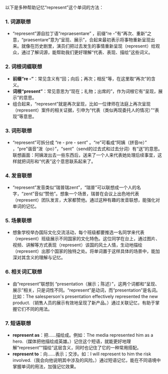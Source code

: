 以下是多种帮助记忆“represent”这个单词的方法：

### 1. 词源联想
 - “represent”源自拉丁语“repraesentare” ，前缀“re -”有“再次、重新”之意，“praesentare”意为“呈现、展示”，合起来最初表示将事物重新呈现出来。就像在历史剧里，演员们把过去发生的事情重新呈现（represent）给观众，通过了解词源，能帮助我们更好理解“代表、表现、描绘”这些词义。

### 2. 词根词缀联想
 - **前缀“re -”**：常见含义有“回；向后；再次；相反”等，在这里取“再次”的含义。 
 - **词根“present”**：常见意思为“现在；礼物；出席的”，作为词根它有“呈现，展示”的意思。
 - 组合起来，“represent”就是再次呈现，比如一位律师在法庭上再次呈现（represent）案件的相关证据，引申为“代表（类似再现委托人的情况）”“表现”等意思。

### 3. 词形联想
 - “represent”可拆分成 “re - pre - sent” 。“re”可看成“阿姨（拼音re）” ，“pre”谐音“泼（po）”，“sent”（send的过去式和过去分词）有“送”的意思。联想画面：阿姨泼出去一些东西后，送来了一个人来代表她处理后续事宜，这样就把词形和“代表”这个意思联系起来了。

### 4. 发音联想
 - “represent”发音类似“瑞普瑞zent”，“瑞普”可以联想成一个人的名字，“zent”音似“赞他”。想象一个场景，瑞普在会议上出色地代表（represent）团队发言，大家都赞他。通过这种有趣的发音联想，能强化对单词的记忆。

### 5. 场景联想
 - 想象学校举办国际文化交流活动，每个班级都要推选一名同学来代表（represent）班级展示不同国家的文化特色。这位同学在台上，通过图片、视频、讲解等方式表现（represent）该国的风土人情，生动地描绘（represent）出那个国家的独特之处。将单词置于这样具体的场景中，能加深对其含义的理解与记忆。

### 6. 相关词汇联想
 - 由“represent”联想到 “presentation（展示；陈述）”，这两个词都和“呈现、展示”相关，只是词性不同。“represent”是动词，而“presentation”是名词。比如：The salesperson's presentation effectively represented the new product.（销售人员的展示有效地呈现了新产品。）通过关联记忆，有助于掌握它们不同的用法。

### 7. 短语联想
 - **represent as**：把……描绘成。例如：The media represented him as a hero.（媒体把他描绘成英雄。）记住这个短语，就能更好地理解“represent”“描绘”这层含义，同时也记住了它的一种常用搭配。 
 - **represent to**：向……表示；交涉。如：I will represent to him the risk involved.（我会向他说明其中涉及的风险。）通过短语记忆，能在不同语境中掌握单词的用法，加强记忆效果。 